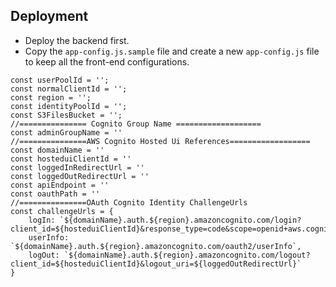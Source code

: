 ## Deployment

- Deploy the backend first.
- Copy the `app-config.js.sample` file and create a new `app-config.js` file to keep all the front-end configurations.
```
const userPoolId = ''; 
const normalClientId = '';
const region = '';
const identityPoolId = '';
const S3FilesBucket = '';
//=============== Cognito Group Name ===================
const adminGroupName = ''
//===============AWS Cognito Hosted Ui References==================
const domainName = ''
const hosteduiClientId = ''
const loggedInRedirectUrl = ''
const loggedOutRedirectUrl = ''
const apiEndpoint = ''
const oauthPath = ''
//===============OAuth Cognito Identity ChallengeUrls
const challengeUrls = {
    logIn: `${domainName}.auth.${region}.amazoncognito.com/login?client_id=${hosteduiClientId}&response_type=code&scope=openid+aws.cognito.signin.user.admin&redirect_uri=${loggedInRedirectUrl}`,
    userInfo: `${domainName}.auth.${region}.amazoncognito.com/oauth2/userInfo`,
    logOut: `${domainName}.auth.${region}.amazoncognito.com/logout?client_id=${hosteduiClientId}&logout_uri=${loggedOutRedirectUrl}`
}
```
